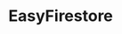 # EasyFirestore

<!-- **EasyFirebase** is a simple and friendly ORM, 
created with the intention of save data in firebase easy and structured way.
also manage file storage and database in real time quickly and easily
[See Documentation](https://easyfirebase.netlify.app).

### Content list
- Before Start
- Installation
- Project Setting
- examples with functions
- examples with models

## Before Start
Before starting I would like to mention some things, I am not an expert in programming and my native language is Spanish, if you find writing errors I would like you to help me by indicating where the error is, in the same way if you find problems with the library.
[Report issues](https://github.com/FreddyGames69/EasyFirebase/issues).

without further ado let's start configuring **EasyFirebase** -->